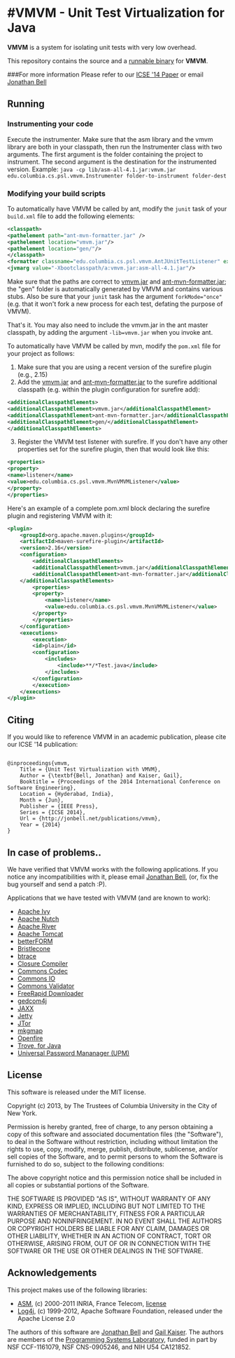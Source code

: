 #VMVM - Unit Test Virtualization for Java
==========
**VMVM** is a system for isolating unit tests with very low overhead.

This repository contains the source and a [runnable binary](https://github.com/Programming-Systems-Lab/vmvm/blob/master/binaries/vmvm.jar) for **VMVM**.

###For more information
Please refer to our [ICSE '14 Paper](http://jonbell.net/publications/vmvm) or email [Jonathan Bell](mailto:jbell@cs.columbia.edu)

Running
-----
### Instrumenting your code
Execute the instrumenter. Make sure that the asm library and the vmvm library are both in your classpath, then run the Instrumenter class with two arguments. The first argument is the folder containing the project to instrument. The second argument is the destination for the instrumented version.
Example:
`java -cp lib/asm-all-4.1.jar:vmvm.jar edu.columbia.cs.psl.vmvm.Instrumenter folder-to-instrument folder-dest`


### Modifying your build scripts
To automatically have VMVM be called by ant, modify the `junit` task of your `build.xml` file to add the following elements:

```xml
<classpath>
<pathelement path="ant-mvn-formatter.jar" />
<pathelement location="vmvm.jar"/>
<pathelement location="gen/"/>
</classpath>
<formatter classname="edu.columbia.cs.psl.vmvm.AntJUnitTestListener" extension=".xml"/>
<jvmarg value="-Xbootclasspath/a:vmvm.jar:asm-all-4.1.jar"/>
```

Make sure that the paths are correct to [vmvm.jar](https://github.com/Programming-Systems-Lab/vmvm/blob/master/binaries/vmvm.jar) and [ant-mvn-formatter.jar](https://github.com/Programming-Systems-Lab/vmvm/blob/master/binaries/ant-mvn-formatter.jar); the "gen" folder is automatically generated by VMVM and contains various stubs. Also be sure that your `junit` task has the argument `forkMode="once"` (e.g. that it won't fork a new process for each test, defating the purpose of VMVM).

That's it. You may also need to include the vmvm.jar in the ant master classpath, by adding the argument `-lib=vmvm.jar` when you invoke ant.

To automatically have VMVM be called by mvn, modify the `pom.xml` file for your project as follows:

1.	Make sure that you are using a recent version of the surefire plugin (e.g., 2.15)
1.	Add the [vmvm.jar](https://github.com/Programming-Systems-Lab/vmvm/blob/master/binaries/vmvm.jar) and [ant-mvn-formatter.jar](https://github.com/Programming-Systems-Lab/vmvm/blob/master/binaries/ant-mvn-formatter.jar) to the surefire additional classpath (e.g. within the plugin configuration for surefire add):

```xml
<additionalClasspathElements>
<additionalClasspathElement>vmvm.jar</additionalClasspathElement>
<additionalClasspathElement>ant-mvn-formatter.jar</additionalClasspathElement>
<additionalClasspathElement>gen/</additionalClasspathElement>
</additionalClasspathElements>
```

3.	Register the VMVM test listener with surefire. If you don't have any other properties set for the surefire plugin, then that would look like this:

```xml
<properties>
<property>
<name>listener</name>
<value>edu.columbia.cs.psl.vmvm.MvnVMVMListener</value>
</property>
</properties>
```

Here's an example of a complete pom.xml block declaring the surefire plugin and registering VMVM with it:
```xml
<plugin>
	<groupId>org.apache.maven.plugins</groupId>
	<artifactId>maven-surefire-plugin</artifactId>
	<version>2.16</version>
	<configuration>
		<additionalClasspathElements>
		<additionalClasspathElement>vmvm.jar</additionalClasspathElement>
		<additionalClasspathElement>ant-mvn-formatter.jar</additionalClasspathElement>
	</additionalClasspathElements>
		<properties>
		<property>
			<name>listener</name>
			<value>edu.columbia.cs.psl.vmvm.MvnVMVMListener</value>
		</property>
		</properties>
	</configuration>
	<executions>
		<execution>
		<id>plain</id>
		<configuration>
			<includes>
				<include>**/*Test.java</include>
			</includes>
		</configuration>
		</execution>
	</executions>
</plugin>
```

Citing
-----
If you would like to reference VMVM in an academic publication, please cite our ICSE '14 publication:
```

@inproceedings{vmvm,
	Title = {Unit Test Virtualization with VMVM},
	Author = {\textbf{Bell, Jonathan} and Kaiser, Gail},
	Booktitle = {Proceedings of the 2014 International Conference on Software Engineering},
	Location = {Hyderabad, India},
	Month = {Jun},
	Publisher = {IEEE Press},
	Series = {ICSE 2014},
	Url = {http://jonbell.net/publications/vmvm},
	Year = {2014}
}
```


In case of problems..
-----
We have verified that VMVM works with the following applications. If you notice any incompatibilities with it, please email [Jonathan Bell](mailto:jbell@cs.columbia.edu), (or, fix the bug yourself and send a patch :P).

Applications that we have tested with VMVM (and are known to work):
* [Apache Ivy](http://ant.apache.org/ivy/)
* [Apache Nutch](http://nutch.apache.org/)
* [Apache River](http://river.apache.org/)
* [Apache Tomcat](http://tomcat.apache.org/)
* [betterFORM](http://www.betterform.de/en/index.html)
* [Bristlecone](http://www.ohloh.net/p/bristlecone)
* [btrace](https://kenai.com/projects/btrace)
* [Closure Compiler](http://commons.apache.org/proper/commons-jci/)
* [Commons Codec](http://commons.apache.org/proper/commons-codec/)
* [Commons IO](http://commons.apache.org/proper/commons-io/)
* [Commons Validator](http://commons.apache.org/proper/commons-validator/)
* [FreeRapid Downloader](http://wordrider.net/freerapid/)
* [gedcom4j](http://gedcom4j.org/main/)
* [JAXX](http://nuiton.org/projects/jaxx)
* [Jetty](http://www.eclipse.org/jetty/jtor* )
* [JTor](https://github.com/brl/JTor)
* [mkgmap](http://wiki.openstreetmap.org/wiki/Mkgmap)
* [Openfire](http://www.igniterealtime.org/projects/openfire/)
* [Trove, for Java](http://trove.starlight-systems.com/)
* [Universal Password Mananager (UPM)](http://upm.sourceforge.net/)

License
------
This software is released under the MIT license.

Copyright (c) 2013, by The Trustees of Columbia University in the City of New York.

Permission is hereby granted, free of charge, to any person obtaining
a copy of this software and associated documentation files (the
"Software"), to deal in the Software without restriction, including
without limitation the rights to use, copy, modify, merge, publish,
distribute, sublicense, and/or sell copies of the Software, and to
permit persons to whom the Software is furnished to do so, subject to
the following conditions:

The above copyright notice and this permission notice shall be
included in all copies or substantial portions of the Software.

THE SOFTWARE IS PROVIDED "AS IS", WITHOUT WARRANTY OF ANY KIND,
EXPRESS OR IMPLIED, INCLUDING BUT NOT LIMITED TO THE WARRANTIES OF
MERCHANTABILITY, FITNESS FOR A PARTICULAR PURPOSE AND
NONINFRINGEMENT. IN NO EVENT SHALL THE AUTHORS OR COPYRIGHT HOLDERS BE
LIABLE FOR ANY CLAIM, DAMAGES OR OTHER LIABILITY, WHETHER IN AN ACTION
OF CONTRACT, TORT OR OTHERWISE, ARISING FROM, OUT OF OR IN CONNECTION
WITH THE SOFTWARE OR THE USE OR OTHER DEALINGS IN THE SOFTWARE.


Acknowledgements
-----
This project makes use of the following libraries:
* [ASM](http://asm.ow2.org/license.html), (c) 2000-2011 INRIA, France Telecom, [license](http://asm.ow2.org/license.html)
* [Log4j](http://logging.apache.org/log4j/), (c) 1999-2012, Apache Software Foundation, released under the Apache License 2.0

The authors of this software are [Jonathan Bell](http://jonbell.net) and [Gail Kaiser](http://www.cs.columbia.edu/~kaiser/). The authors are members of the [Programming Systems Laboratory](http://www.psl.cs.columbia.edu/), funded in part by NSF CCF-1161079, NSF CNS-0905246, and NIH U54 CA121852.
